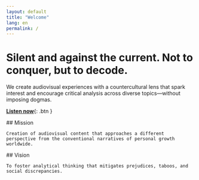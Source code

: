 ```yaml
---
layout: default
title: "Welcome"
lang: en
permalink: /
---
```


# Silent and against the current. Not to conquer, but to decode.

We create audiovisual experiences with a countercultural lens that spark interest and encourage critical analysis across diverse topics—without imposing dogmas.

[**Listen now**](/podcast/){: .btn }

<div class="grid grid-cols-1 md:grid-cols-2 gap-8 mt-12">
  <div>
    ## Mission

    Creation of audiovisual content that approaches a different perspective from the conventional narratives of personal growth worldwide.
  </div>
  <div>
    ## Vision

    To foster analytical thinking that mitigates prejudices, taboos, and social discrepancies.
  </div>
</div>
